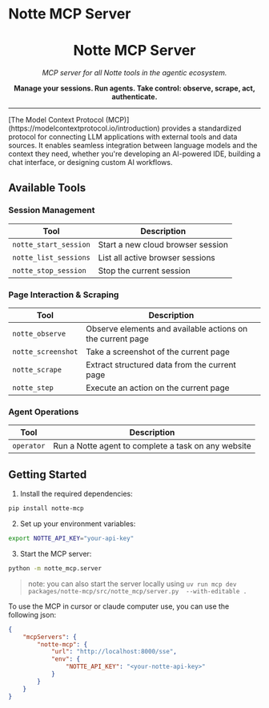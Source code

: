 # Notte MCP Server

<div align="center">
  <h1>Notte MCP Server</h1>
  <p><em>MCP server for all Notte tools in the agentic ecosystem.</em></p>
  <p><strong>Manage your sessions. Run agents. Take control: observe, scrape, act, authenticate.</strong></p>
  <hr/>
</div>
[The Model Context Protocol (MCP)](https://modelcontextprotocol.io/introduction) provides a standardized protocol for connecting LLM applications with external tools and data sources. It enables seamless integration between language models and the context they need, whether you're developing an AI-powered IDE, building a chat interface, or designing custom AI workflows.

## Available Tools

### Session Management

| Tool | Description |
|------|-------------|
| `notte_start_session` | Start a new cloud browser session |
| `notte_list_sessions` | List all active browser sessions |
| `notte_stop_session` | Stop the current session |

### Page Interaction & Scraping

| Tool | Description |
|------|-------------|
| `notte_observe` | Observe elements and available actions on the current page |
| `notte_screenshot` | Take a screenshot of the current page |
| `notte_scrape` | Extract structured data from the current page |
| `notte_step` | Execute an action on the current page |

### Agent Operations

| Tool | Description |
|------|-------------|
| `operator` | Run a Notte agent to complete a task on any website |

## Getting Started

1. Install the required dependencies:
```bash
pip install notte-mcp
```

2. Set up your environment variables:
```bash
export NOTTE_API_KEY="your-api-key"
```

3. Start the MCP server:
```bash
python -m notte_mcp.server
```

> note: you can also start the server locally using `uv run mcp dev packages/notte-mcp/src/notte_mcp/server.py  --with-editable .`

To use the MCP in cursor or claude computer use, you can use the following json:

```json
{
    "mcpServers": {
        "notte-mcp": {
            "url": "http://localhost:8000/sse",
            "env": {
                "NOTTE_API_KEY": "<your-notte-api-key>"
            }
        }
    }
}
```
